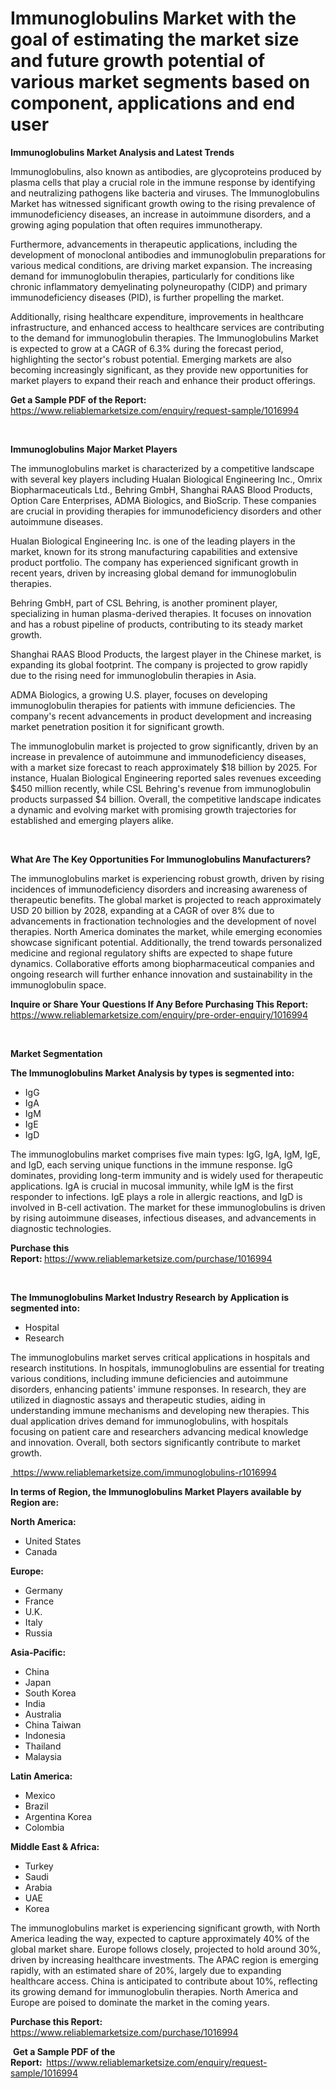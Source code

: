 <p><h1>Immunoglobulins Market with the goal of estimating the market size and future growth potential of various market segments based on component, applications and end user</h1></p><p><strong>Immunoglobulins Market Analysis and Latest Trends</strong></p>
<p><p>Immunoglobulins, also known as antibodies, are glycoproteins produced by plasma cells that play a crucial role in the immune response by identifying and neutralizing pathogens like bacteria and viruses. The Immunoglobulins Market has witnessed significant growth owing to the rising prevalence of immunodeficiency diseases, an increase in autoimmune disorders, and a growing aging population that often requires immunotherapy. </p><p>Furthermore, advancements in therapeutic applications, including the development of monoclonal antibodies and immunoglobulin preparations for various medical conditions, are driving market expansion. The increasing demand for immunoglobulin therapies, particularly for conditions like chronic inflammatory demyelinating polyneuropathy (CIDP) and primary immunodeficiency diseases (PID), is further propelling the market.</p><p>Additionally, rising healthcare expenditure, improvements in healthcare infrastructure, and enhanced access to healthcare services are contributing to the demand for immunoglobulin therapies. The Immunoglobulins Market is expected to grow at a CAGR of 6.3% during the forecast period, highlighting the sector's robust potential. Emerging markets are also becoming increasingly significant, as they provide new opportunities for market players to expand their reach and enhance their product offerings.</p></p>
<p><strong>Get a Sample PDF of the Report:&nbsp;</strong> <a href="https://www.reliablemarketsize.com/enquiry/request-sample/1016994?utm_campaign=2176&utm_medium=2&utm_source=Github&utm_content=ia&utm_term=17042025&utm_id=immunoglobulins">https://www.reliablemarketsize.com/enquiry/request-sample/1016994</a></p>
<p>&nbsp;</p>
<p><strong>Immunoglobulins Major Market Players</strong></p>
<p><p>The immunoglobulins market is characterized by a competitive landscape with several key players including Hualan Biological Engineering Inc., Omrix Biopharmaceuticals Ltd., Behring GmbH, Shanghai RAAS Blood Products, Option Care Enterprises, ADMA Biologics, and BioScrip. These companies are crucial in providing therapies for immunodeficiency disorders and other autoimmune diseases.</p><p>Hualan Biological Engineering Inc. is one of the leading players in the market, known for its strong manufacturing capabilities and extensive product portfolio. The company has experienced significant growth in recent years, driven by increasing global demand for immunoglobulin therapies.</p><p>Behring GmbH, part of CSL Behring, is another prominent player, specializing in human plasma-derived therapies. It focuses on innovation and has a robust pipeline of products, contributing to its steady market growth.</p><p>Shanghai RAAS Blood Products, the largest player in the Chinese market, is expanding its global footprint. The company is projected to grow rapidly due to the rising need for immunoglobulin therapies in Asia.</p><p>ADMA Biologics, a growing U.S. player, focuses on developing immunoglobulin therapies for patients with immune deficiencies. The company's recent advancements in product development and increasing market penetration position it for significant growth.</p><p>The immunoglobulin market is projected to grow significantly, driven by an increase in prevalence of autoimmune and immunodeficiency diseases, with a market size forecast to reach approximately $18 billion by 2025. For instance, Hualan Biological Engineering reported sales revenues exceeding $450 million recently, while CSL Behring's revenue from immunoglobulin products surpassed $4 billion. Overall, the competitive landscape indicates a dynamic and evolving market with promising growth trajectories for established and emerging players alike.</p></p>
<p>&nbsp;</p>
<p><strong>What Are The Key Opportunities For Immunoglobulins Manufacturers?</strong></p>
<p><p>The immunoglobulins market is experiencing robust growth, driven by rising incidences of immunodeficiency disorders and increasing awareness of therapeutic benefits. The global market is projected to reach approximately USD 20 billion by 2028, expanding at a CAGR of over 8% due to advancements in fractionation technologies and the development of novel therapies. North America dominates the market, while emerging economies showcase significant potential. Additionally, the trend towards personalized medicine and regional regulatory shifts are expected to shape future dynamics. Collaborative efforts among biopharmaceutical companies and ongoing research will further enhance innovation and sustainability in the immunoglobulin space.</p></p>
<p><strong>Inquire or Share Your Questions If Any Before Purchasing This Report:</strong> <a href="https://www.reliablemarketsize.com/enquiry/pre-order-enquiry/1016994?utm_campaign=2176&utm_medium=2&utm_source=Github&utm_content=ia&utm_term=17042025&utm_id=immunoglobulins">https://www.reliablemarketsize.com/enquiry/pre-order-enquiry/1016994</a></p>
<p>&nbsp;</p>
<p><strong>Market Segmentation</strong></p>
<p><strong>The Immunoglobulins Market Analysis by types is segmented into:</strong></p>
<p><ul><li>IgG</li><li>IgA</li><li>IgM</li><li>IgE</li><li>IgD</li></ul></p>
<p><p>The immunoglobulins market comprises five main types: IgG, IgA, IgM, IgE, and IgD, each serving unique functions in the immune response. IgG dominates, providing long-term immunity and is widely used for therapeutic applications. IgA is crucial in mucosal immunity, while IgM is the first responder to infections. IgE plays a role in allergic reactions, and IgD is involved in B-cell activation. The market for these immunoglobulins is driven by rising autoimmune diseases, infectious diseases, and advancements in diagnostic technologies.</p></p>
<p><strong>Purchase this Report:&nbsp;</strong><a href="https://www.reliablemarketsize.com/purchase/1016994?utm_campaign=2176&utm_medium=2&utm_source=Github&utm_content=ia&utm_term=17042025&utm_id=immunoglobulins">https://www.reliablemarketsize.com/purchase/1016994</a></p>
<p>&nbsp;</p>
<p><strong>The Immunoglobulins Market Industry Research by Application is segmented into:</strong></p>
<p><ul><li>Hospital</li><li>Research</li></ul></p>
<p><p>The immunoglobulins market serves critical applications in hospitals and research institutions. In hospitals, immunoglobulins are essential for treating various conditions, including immune deficiencies and autoimmune disorders, enhancing patients' immune responses. In research, they are utilized in diagnostic assays and therapeutic studies, aiding in understanding immune mechanisms and developing new therapies. This dual application drives demand for immunoglobulins, with hospitals focusing on patient care and researchers advancing medical knowledge and innovation. Overall, both sectors significantly contribute to market growth.</p></p>
<p><a href="https://www.reliablemarketsize.com/immunoglobulins-r1016994?utm_campaign=2176&utm_medium=2&utm_source=Github&utm_content=ia&utm_term=17042025&utm_id=immunoglobulins">&nbsp;https://www.reliablemarketsize.com/immunoglobulins-r1016994</a></p>
<p><strong>In terms of Region, the Immunoglobulins Market Players available by Region are:</strong></p>
<p>
    <p> <strong> North America: </strong>
        <ul>
            <li>United States</li>
            <li>Canada</li>
        </ul>
        </p> 
    <p> <strong> Europe: </strong>
        <ul>
            <li>Germany</li>
            <li>France</li>
            <li>U.K.</li>
            <li>Italy</li>
            <li>Russia</li>
        </ul>
        </p> 
    <p> <strong> Asia-Pacific: </strong>
        <ul>
            <li>China</li>
            <li>Japan</li>
            <li>South Korea</li>
            <li>India</li>
            <li>Australia</li>
            <li>China Taiwan</li>
            <li>Indonesia</li>
            <li>Thailand</li>
            <li>Malaysia</li>
        </ul>
        </p> 
    <p> <strong> Latin America: </strong>
        <ul>
            <li>Mexico</li>
            <li>Brazil</li>
            <li>Argentina Korea</li>
            <li>Colombia</li>
        </ul>
        </p> 
    <p> <strong> Middle East & Africa: </strong>
        <ul>
            <li>Turkey</li>
            <li>Saudi</li>
            <li>Arabia</li>
            <li>UAE</li>
            <li>Korea</li>
        </ul>
    </p>
    </p>
<p><p>The immunoglobulins market is experiencing significant growth, with North America leading the way, expected to capture approximately 40% of the global market share. Europe follows closely, projected to hold around 30%, driven by increasing healthcare investments. The APAC region is emerging rapidly, with an estimated share of 20%, largely due to expanding healthcare access. China is anticipated to contribute about 10%, reflecting its growing demand for immunoglobulin therapies. North America and Europe are poised to dominate the market in the coming years.</p></p>
<p><strong>Purchase this Report: </strong><a href="https://www.reliablemarketsize.com/purchase/1016994?utm_campaign=2176&utm_medium=2&utm_source=Github&utm_content=ia&utm_term=17042025&utm_id=immunoglobulins">https://www.reliablemarketsize.com/purchase/1016994</a></p>
<p>&nbsp;<strong>Get a Sample PDF of the Report:&nbsp;&nbsp;</strong><a href="https://www.reliablemarketsize.com/enquiry/request-sample/1016994?utm_campaign=2176&utm_medium=2&utm_source=Github&utm_content=ia&utm_term=17042025&utm_id=immunoglobulins">https://www.reliablemarketsize.com/enquiry/request-sample/1016994</a></p>
<p><strong></strong></p>
<p><p></p><p></p><p></p></p>